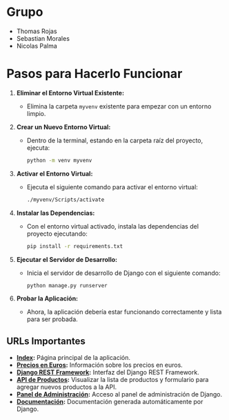 # Grupo

- Thomas Rojas
- Sebastian Morales
- Nicolas Palma

# Pasos para Hacerlo Funcionar

1. **Eliminar el Entorno Virtual Existente:**

   - Elimina la carpeta `myvenv` existente para empezar con un entorno limpio.

2. **Crear un Nuevo Entorno Virtual:**

   - Dentro de la terminal, estando en la carpeta raíz del proyecto, ejecuta:
     ```sh
     python -m venv myvenv
     ```

3. **Activar el Entorno Virtual:**

   - Ejecuta el siguiente comando para activar el entorno virtual:
     ```sh
     ./myvenv/Scripts/activate
     ```

4. **Instalar las Dependencias:**

   - Con el entorno virtual activado, instala las dependencias del proyecto ejecutando:
     ```sh
     pip install -r requirements.txt
     ```

5. **Ejecutar el Servidor de Desarrollo:**

   - Inicia el servidor de desarrollo de Django con el siguiente comando:
     ```sh
     python manage.py runserver
     ```

6. **Probar la Aplicación:**
   - Ahora, la aplicación debería estar funcionando correctamente y lista para ser probada.

## URLs Importantes

- **[Index](http://127.0.0.1:8000/):** Página principal de la aplicación.
- **[Precios en Euros](http://127.0.0.1:8000/euro/):** Información sobre los precios en euros.
- **[Django REST Framework](http://127.0.0.1:8000/sistema/):** Interfaz del Django REST Framework.
- **[API de Productos](http://127.0.0.1:8000/sistema/indexproducto/):** Visualizar la lista de productos y formulario para agregar nuevos productos a la API.
- **[Panel de Administración](http://127.0.0.1:8000/admin/):** Acceso al panel de administración de Django.
- **[Documentación](http://127.0.0.1:8000/docs/):** Documentación generada automáticamente por Django.
